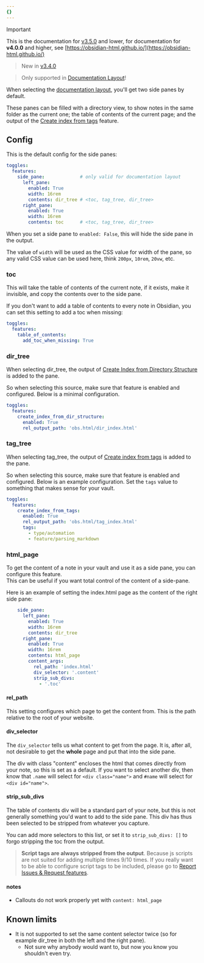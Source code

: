 ```yaml
---
{}
---
```

   
>[!important]   
> This is the documentation for [v3.5.0](../../Changelog/v3.5.0.md) and lower, for documentation for **v4.0.0** and higher, see [https://obsidian-html.github.io/](https://obsidian-html.github.io/)   
   
> New in [v3.4.0](../../Changelog/v3.4.0.md)   
   
> Only supported in [Documentation Layout](../../Configurations/Styling/Styling.md#documentation)!   
   
When selecting the [documentation layout](../../Configurations/Styling/Styling.md#documentation), you'll get two side panes by default.   
   
These panes can be filled with a directory view, to show notes in the same folder as the current one; the table of contents of the current page; and the output of the [Create index from tags](../../Configurations/Modes/Create%20index%20from%20tags.md) feature.   
   
## Config   
This is the default config for the side panes:   
   
``` yaml
toggles:
  features:
    side_pane:             # only valid for documentation layout
      left_pane:
        enabled: True
	    width: 16rem
        contents: dir_tree # <toc, tag_tree, dir_tree> 
      right_pane:
        enabled: True
        width: 16rem
        contents: toc      # <toc, tag_tree, dir_tree> 
```
   
   
When you set a side pane to `enabled: False`, this will hide the side pane in the output.   
   
The value of `width` will be used as the CSS value for width of the pane, so any valid CSS value can be used here, think `200px`, `10rem`, `20vw`, etc.   
   
### toc   
This will take the table of contents of the current note, if it exists, make it invisible, and copy the contents over to the side pane.   
   
If you don't want to add a table of contents to every note in Obsidian, you can set this setting to add a toc when missing:   
``` yaml
toggles:
  features:
    table_of_contents:
      add_toc_when_missing: True
```
   
   
### dir_tree   
When selecting dir_tree, the output of [Create Index from Directory Structure](../../Configurations/Modes/Create%20Index%20from%20Directory%20Structure.md) is added to the pane.   
   
So when selecting this source, make sure that feature is enabled and configured. Below is a minimal configuration.   
   
``` yaml
toggles:
  features:
    create_index_from_dir_structure:
      enabled: True
      rel_output_path: 'obs.html/dir_index.html'
```
   
   
### tag_tree   
When selecting tag_tree, the output of [Create index from tags](../../Configurations/Modes/Create%20index%20from%20tags.md) is added to the pane.   
   
So when selecting this source, make sure that feature is enabled and configured. Below is an example configuration. Set the  `tags` value to something that makes sense for your vault.   
   
``` yaml
toggles:
  features:
    create_index_from_tags:
      enabled: True
      rel_output_path: 'obs.html/tag_index.html'
      tags:
        - type/automation
        - feature/parsing_markdown
```
   
   
### html_page   
To get the content of a note in your vault and use it as a side pane, you can configure this feature.   
This can be useful if you want total control of the content of a side-pane.   
   
Here is an example of setting the index.html page as the content of the right side pane:   
   
``` yaml
    side_pane:             
      left_pane:
        enabled: True
        width: 16rem
        contents: dir_tree  
      right_pane:
        enabled: True
        width: 16rem
        contents: html_page      
        content_args:   
          rel_path: 'index.html'
          div_selector: '.content'
          strip_sub_divs:
            - '.toc'
```
   
   
#### rel_path   
This setting configures which page to get the content from. This is the path relative to the root of your website.   
   
#### div_selector   
The `div_selector` tells us what content to get from the page. It is, after all, not desirable to get the **whole** page and put that into the side pane.    
   
The div with class "content" encloses the html that comes directly from your note, so this is set as a default. If you want to select another div, then know that `.name` will select for `<div class="name">` and `#name` will select for  `<div id="name">`.   
   
#### strip_sub_divs   
The table of contents div will be a standard part of your note, but this is not generally something you'd want to add to the side pane. This div has thus been selected to be stripped from whatever you capture.   
   
You can add more selectors to this list, or set it to `strip_sub_divs: []` to forgo stripping the toc from the output.   
   
> **Script tags are always stripped from the output**. Because js scripts are not suited for adding multiple times 9/10 times. If you really want to be able to configure script tags to be included, please go to [Report Issues & Request features](../../General%20Information/Report%20Issues%20%26%20Request%20features.md).   
   
#### notes   
   
- Callouts do not work properly yet with `content: html_page`   
   
## Known limits   
   
- It is not supported to set the same content selector twice (so for example dir_tree in both the left and the right pane).   
  - Not sure why anybody would want to, but now you know you shouldn't even try.
